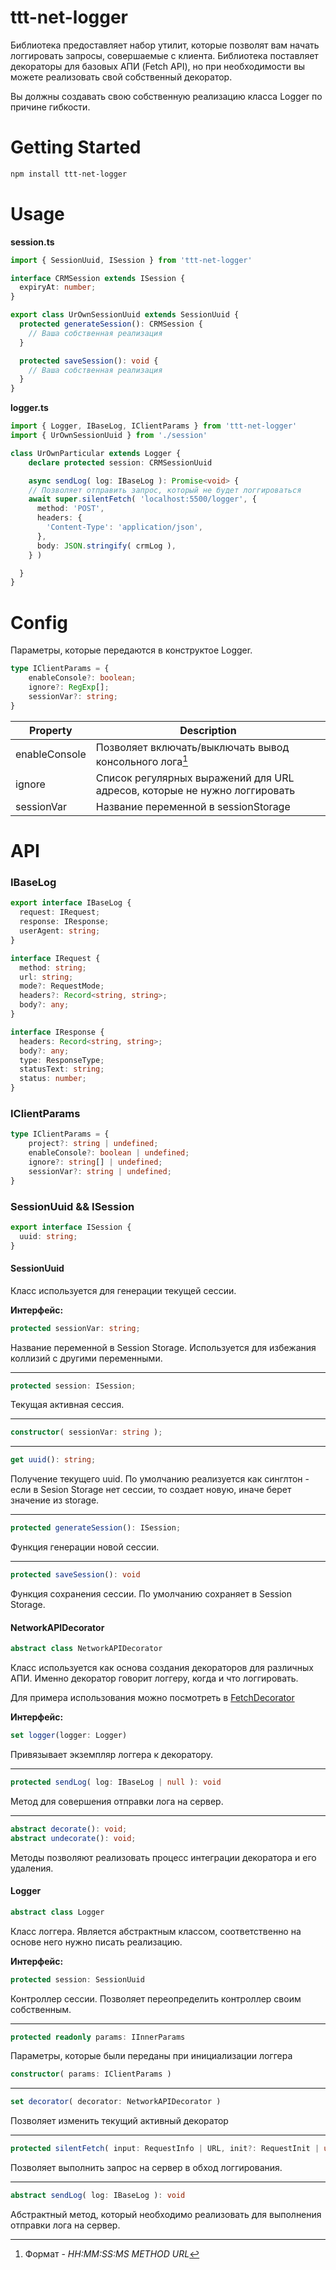 # ttt-net-logger

Библиотека предоставляет набор утилит, которые позволят вам начать логгировать запросы, совершаемые с клиента. Библиотека поставляет декораторы для базовых АПИ (Fetch API), но при необходимости вы можете реализовать свой собственный декоратор.

Вы должны создавать свою собственную реализацию класса Logger по причине гибкости.

# Getting Started

```bash
npm install ttt-net-logger
```

# Usage 

**session.ts**
```ts
import { SessionUuid, ISession } from 'ttt-net-logger'

interface CRMSession extends ISession {
  expiryAt: number;
}

export class UrOwnSessionUuid extends SessionUuid {
  protected generateSession(): CRMSession {
    // Ваша собственная реализация
  }

  protected saveSession(): void {
    // Ваша собственная реализация
  }
}
```

**logger.ts**
```ts
import { Logger, IBaseLog, IClientParams } from 'ttt-net-logger'
import { UrOwnSessionUuid } from './session'

class UrOwnParticular extends Logger {
    declare protected session: CRMSessionUuid

    async sendLog( log: IBaseLog ): Promise<void> {
    // Позволяет отправить запрос, который не будет логгироваться
    await super.silentFetch( 'localhost:5500/logger', {
      method: 'POST',
      headers: {
        'Content-Type': 'application/json',
      },
      body: JSON.stringify( crmLog ),
    } )

  }
}
```

# Config

Параметры, которые передаются в конструктое Logger.

```ts
type IClientParams = {
    enableConsole?: boolean;
    ignore?: RegExp[];
    sessionVar?: string;
}
```

| Property  | Description                                                                                       |
| --------- | ------------------------------------------------------------------------                          |
| enableConsole | Позволяет включать/выключать вывод консольного лога[^консольный_лог]                          |
| ignore | Список регулярных выражений для URL адресов, которые не нужно логгировать                            |
| sessionVar | Название переменной в sessionStorage                                                             |

# API

### IBaseLog

```ts
export interface IBaseLog {
  request: IRequest;
  response: IResponse;
  userAgent: string;
}

interface IRequest {
  method: string;
  url: string;
  mode?: RequestMode;
  headers?: Record<string, string>;
  body?: any;
}

interface IResponse {
  headers: Record<string, string>;
  body?: any;
  type: ResponseType;
  statusText: string;
  status: number;
}
```

### IClientParams

```ts
type IClientParams = {
    project?: string | undefined;
    enableConsole?: boolean | undefined;
    ignore?: string[] | undefined;
    sessionVar?: string | undefined;
}
```

### SessionUuid && ISession

```ts
export interface ISession {
  uuid: string;
}
```

#### **SessionUuid**

Класс используется для генерации текущей сессии.

**Интерфейс:**

```ts
protected sessionVar: string;
```
Название переменной в Session Storage. Используется для избежания коллизий с другими переменными.

-----

```ts
protected session: ISession;
```
Текущая активная сессия.

-----

```ts
constructor( sessionVar: string );
```

-----

```ts
get uuid(): string;
```
Получение текущего uuid. По умолчанию реализуется как синглтон - если в Sesion Storage нет сессии, то создает новую, иначе берет значение из storage.

-----

```ts
protected generateSession(): ISession;
```
Функция генерации новой сессии.

-----

```ts
protected saveSession(): void
```
Функция сохранения сессии. По умолчанию сохраняет в Session Storage.

#### **NetworkAPIDecorator**

```ts
abstract class NetworkAPIDecorator
```

Класс используется как основа создания декораторов для различных АПИ. Именно декоратор говорит логгеру, когда и что логгировать.

Для примера использования можно посмотреть в [FetchDecorator](./../../lib/core/decorators/FetchDecorator.ts)

**Интерфейс:**

```ts
set logger(logger: Logger)
```
Привязывает экземпляр логгера к декоратору.

-----

```ts
protected sendLog( log: IBaseLog | null ): void
```
Метод для совершения отправки лога на сервер.

-----

```ts
abstract decorate(): void;
abstract undecorate(): void;
```
Методы позволяют реализовать процесс интеграции декоратора и его удаления.

#### **Logger**

```ts
abstract class Logger
```

Класс логгера. Является абстрактным классом, соответственно на основе него нужно писать реализацию.

**Интерфейс:**

```ts
protected session: SessionUuid
```
Контроллер сессии. Позволяет переопределить контроллер своим собственным.

-----

```ts
protected readonly params: IInnerParams
```
Параметры, которые были переданы при инициализации логгера

```ts
constructor( params: IClientParams )
```

-----

```ts
set decorator( decorator: NetworkAPIDecorator )
```
Позволяет изменить текущий активный декоратор

-----

```ts
protected silentFetch( input: RequestInfo | URL, init?: RequestInit | undefined )
```
Позволяет выполнить запрос на сервер в обход логгирования.

-----

```ts
abstract sendLog( log: IBaseLog ): void
```
Абстрактный метод, который необходимо реализовать для выполнения отправки лога на сервер.

[^консольный_лог]: Формат - *HH:MM:SS:MS METHOD URL*

